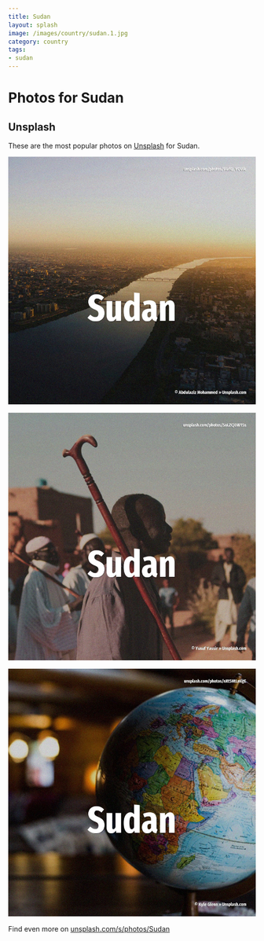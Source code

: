 ```yaml
---
title: Sudan
layout: splash
image: /images/country/sudan.1.jpg
category: country
tags:
- sudan
---
```

# Photos for Sudan

## Unsplash

These are the most popular photos on [Unsplash](https://unsplash.com) for Sudan.

![Sudan](/images/country/sudan.1.jpg)

![Sudan](/images/country/sudan.2.jpg)

![Sudan](/images/country/sudan.3.jpg)

Find even more on [unsplash.com/s/photos/Sudan](https://unsplash.com/s/photos/Sudan)